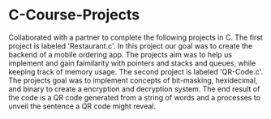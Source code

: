 # C-Course-Projects
Collaborated with a partner to complete the following projects in C. The first project is labeled 'Restaurant.c'. In this project our goal was to create the backend of a mobile ordering app. The projects aim was to help us implement and gain faimilarity with pointers and stacks and queues, while keeping track of memory usage. The second project is labeled 'QR-Code.c'. The projects goal was to implement concepts of bit-masking, hexidecimal, and binary to create a encryption and decryption system. The end result of the code is a QR code generated from a string of words and a processes to unveil the sentence a QR code might reveal. 
